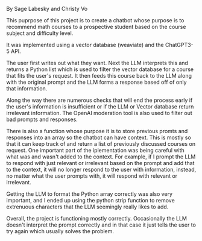 By Sage Labesky and Christy Vo

This puprpose of this project is to create a chatbot whose purpose is to recommend math courses to a prospective student based on the course subject and difficulty level. 

It was implemented using a vector database (weaviate) and the ChatGPT3-5 API.

The user first writes out what they want. Next the LLM interprets this and returns a  Python list which is used to filter the vector database for a course that fits the user's request. It then feeds this course back to the LLM along with the original prompt and the LLM forms a response based off of only that information. 

Along the way there are numerous checks that will end the process early if the user's information is insufficient or if the LLM or Vector database return irrelevant information. The OpenAI moderation tool is also used to filter out bad prompts and responses.

There is also a function whose purpose it is to store previous promts and responses into an array so the chatbot can have context. This is mostly so that it can keep track of and return a list of previously discussed courses on request. One important part of the  iplementation was being careful with what was and wasn't added to the context. For example, if I prompt the LLM to respond with just relevant or irrelevant based on the prompt and add that to the context, it will no longer respond to the user with information, instead, no matter what the user prompts with, it will respond with relevant or irrelevant.

Getting the LLM to format the Python array correctly was also very important, and I ended up using the python strip function to remove extrenuous characters that the LLM seemingly really likes to add.

Overall, the project is functioning mostly correctly. Occasionally the LLM doesn't interpret the prompt correctly and in that case it just tells the user to try again which usually solves the problem.